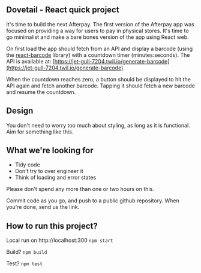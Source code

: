 ## Dovetail - React quick project

It's time to build the next Afterpay. The first version of the Afterpay app was focused on providing a way for users to
pay in physical stores. It's time to go minimalist and make a bare bones version of the app using React web.

On first load the app should fetch from an API and display a barcode (using
the [react-barcode](https://www.npmjs.com/package/react-barcode) library) with a countdown timer (minutes:seconds). The
API is available at: [https://jet-gull-7204.twil.io/generate-barcode](https://jet-gull-7204.twil.io/generate-barcode)

When the countdown reaches zero, a button should be displayed to hit the API again and fetch another barcode. Tapping it
should fetch a new barcode and resume the countdown.

## Design

You don't need to worry too much about styling, as long as it is functional. Aim for something like this.

## What we're looking for

- Tidy code
- Don't try to over engineer it
- Think of loading and error states

Please don't spend any more than one or two hours on this.

Commit code as you go, and push to a public github repository. When you're done, send us the link.

## How to run this project?

Local run on http://localhost:300
`npm start`

Build?
`npm build`

Test?
`npm test`
